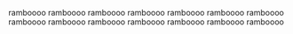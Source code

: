 ramboooo
ramboooo
ramboooo
ramboooo
ramboooo
ramboooo
ramboooo
ramboooo
ramboooo
ramboooo
ramboooo
ramboooo
ramboooo
ramboooo
